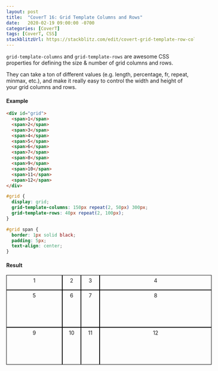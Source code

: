 ```yaml
---
layout: post
title:  "CoverT 16: Grid Template Columns and Rows"
date:   2020-02-19 09:00:00 -0700
categories: [CoverT]
tags: [CoverT, CSS]
stackblitzUrl: https://stackblitz.com/edit/covert-grid-template-row-column?file=style.css
---
```


`grid-template-columns` and `grid-template-rows` are awesome CSS properties for defining the size & number of grid columns and rows.

They can take a ton of different values (e.g. length, percentage, fr, repeat, minmax, etc.), and make it really easy to control the width and height of your grid columns and rows.

#### Example

```html
<div id="grid">
  <span>1</span>
  <span>2</span>
  <span>3</span>
  <span>4</span>
  <span>5</span>
  <span>6</span>
  <span>7</span>
  <span>8</span>
  <span>9</span>
  <span>10</span>
  <span>11</span>
  <span>12</span>
</div>
```

```css
#grid {
  display: grid;
  grid-template-columns: 150px repeat(2, 50px) 300px;
  grid-template-rows: 40px repeat(2, 100px);
}

#grid span {
  border: 1px solid black;
  padding: 5px;
  text-align: center;
}
```

<style>
#grid {
  display: grid;
  grid-template-columns: 150px repeat(2, 50px) 300px;
  grid-template-rows: 40px repeat(2, 100px);
}

#grid span {
  border: 1px solid black;
  padding: 5px;
  text-align: center;
}
</style>

#### Result

<div id="grid">
  <span>1</span>
  <span>2</span>
  <span>3</span>
  <span>4</span>
  <span>5</span>
  <span>6</span>
  <span>7</span>
  <span>8</span>
  <span>9</span>
  <span>10</span>
  <span>11</span>
  <span>12</span>
</div>
